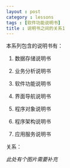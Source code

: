 ```yaml
---
layout : post
category : lessons
tags : [软件功能说明书]
title : 说明书之间的关系1
---
```




本系列包含的说明书有：

1. 数据存储说明书

2. 业务分析说明书

3. 软件功能说明书

4. 界面导航说明书

5. 程序对象说明书

6. 程序架构说明书

7. 应用服务说明书

关系：

*此处有个图片需要补充*

